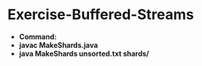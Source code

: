 # Exercise-Buffered-Streams

- **Command:**
- **javac MakeShards.java**
- **java MakeShards unsorted.txt shards/**
